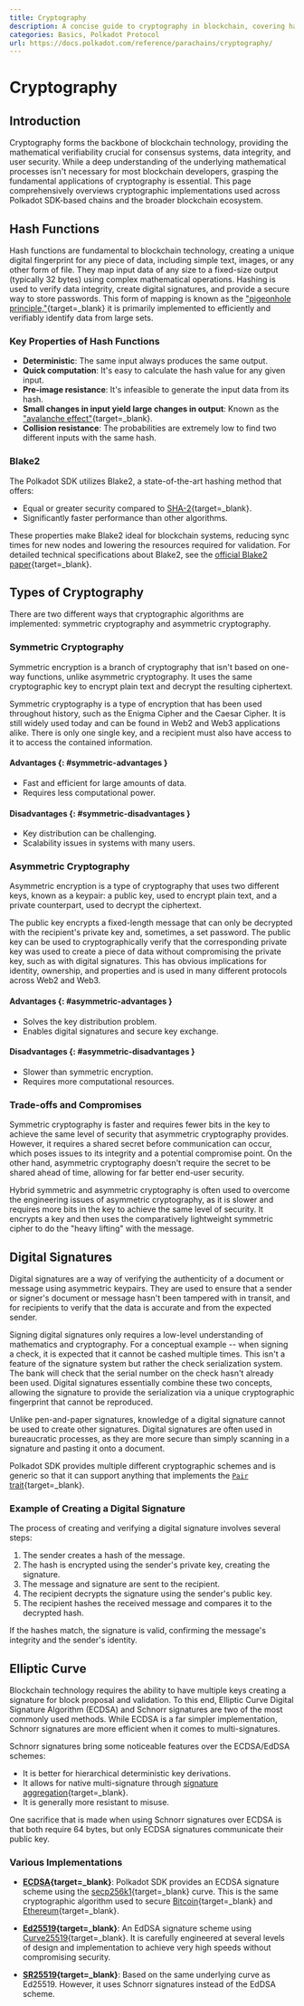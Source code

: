 ```yaml
---
title: Cryptography
description: A concise guide to cryptography in blockchain, covering hash functions, encryption types, digital signatures, and elliptic curve applications.
categories: Basics, Polkadot Protocol
url: https://docs.polkadot.com/reference/parachains/cryptography/
---
```


# Cryptography

## Introduction

Cryptography forms the backbone of blockchain technology, providing the mathematical verifiability crucial for consensus systems, data integrity, and user security. While a deep understanding of the underlying mathematical processes isn't necessary for most blockchain developers, grasping the fundamental applications of cryptography is essential. This page comprehensively overviews cryptographic implementations used across Polkadot SDK-based chains and the broader blockchain ecosystem.

## Hash Functions

Hash functions are fundamental to blockchain technology, creating a unique digital fingerprint for any piece of data, including simple text, images, or any other form of file. They map input data of any size to a fixed-size output (typically 32 bytes) using complex mathematical operations. Hashing is used to verify data integrity, create digital signatures, and provide a secure way to store passwords. This form of mapping is known as the ["pigeonhole principle,"](https://en.wikipedia.org/wiki/Pigeonhole_principle){target=\_blank} it is primarily implemented to efficiently and verifiably identify data from large sets.

### Key Properties of Hash Functions

- **Deterministic**: The same input always produces the same output.
- **Quick computation**: It's easy to calculate the hash value for any given input.
- **Pre-image resistance**: It's infeasible to generate the input data from its hash.
- **Small changes in input yield large changes in output**: Known as the ["avalanche effect"](https://en.wikipedia.org/wiki/Avalanche_effect){target=\_blank}.
- **Collision resistance**: The probabilities are extremely low to find two different inputs with the same hash.

### Blake2

The Polkadot SDK utilizes Blake2, a state-of-the-art hashing method that offers:

- Equal or greater security compared to [SHA-2](https://en.wikipedia.org/wiki/SHA-2){target=\_blank}.
- Significantly faster performance than other algorithms.

These properties make Blake2 ideal for blockchain systems, reducing sync times for new nodes and lowering the resources required for validation. For detailed technical specifications about Blake2, see the [official Blake2 paper](https://www.blake2.net/blake2.pdf){target=\_blank}.

## Types of Cryptography

There are two different ways that cryptographic algorithms are implemented: symmetric cryptography and asymmetric cryptography.

### Symmetric Cryptography

Symmetric encryption is a branch of cryptography that isn't based on one-way functions, unlike asymmetric cryptography. It uses the same cryptographic key to encrypt plain text and decrypt the resulting ciphertext.

Symmetric cryptography is a type of encryption that has been used throughout history, such as the Enigma Cipher and the Caesar Cipher. It is still widely used today and can be found in Web2 and Web3 applications alike. There is only one single key, and a recipient must also have access to it to access the contained information.

#### Advantages {: #symmetric-advantages }

- Fast and efficient for large amounts of data.
- Requires less computational power.

#### Disadvantages {: #symmetric-disadvantages }

- Key distribution can be challenging.
- Scalability issues in systems with many users.

### Asymmetric Cryptography

Asymmetric encryption is a type of cryptography that uses two different keys, known as a keypair: a public key, used to encrypt plain text, and a private counterpart, used to decrypt the ciphertext.

The public key encrypts a fixed-length message that can only be decrypted with the recipient's private key and, sometimes, a set password. The public key can be used to cryptographically verify that the corresponding private key was used to create a piece of data without compromising the private key, such as with digital signatures. This has obvious implications for identity, ownership, and properties and is used in many different protocols across Web2 and Web3.

#### Advantages {: #asymmetric-advantages }

- Solves the key distribution problem.
- Enables digital signatures and secure key exchange.

#### Disadvantages {: #asymmetric-disadvantages }

- Slower than symmetric encryption.
- Requires more computational resources.

### Trade-offs and Compromises

Symmetric cryptography is faster and requires fewer bits in the key to achieve the same level of security that asymmetric cryptography provides. However, it requires a shared secret before communication can occur, which poses issues to its integrity and a potential compromise point. On the other hand, asymmetric cryptography doesn't require the secret to be shared ahead of time, allowing for far better end-user security.

Hybrid symmetric and asymmetric cryptography is often used to overcome the engineering issues of asymmetric cryptography, as it is slower and requires more bits in the key to achieve the same level of security. It encrypts a key and then uses the comparatively lightweight symmetric cipher to do the "heavy lifting" with the message.

## Digital Signatures

Digital signatures are a way of verifying the authenticity of a document or message using asymmetric keypairs. They are used to ensure that a sender or signer's document or message hasn't been tampered with in transit, and for recipients to verify that the data is accurate and from the expected sender.

Signing digital signatures only requires a low-level understanding of mathematics and cryptography. For a conceptual example -- when signing a check, it is expected that it cannot be cashed multiple times. This isn't a feature of the signature system but rather the check serialization system. The bank will check that the serial number on the check hasn't already been used. Digital signatures essentially combine these two concepts, allowing the signature to provide the serialization via a unique cryptographic fingerprint that cannot be reproduced.

Unlike pen-and-paper signatures, knowledge of a digital signature cannot be used to create other signatures. Digital signatures are often used in bureaucratic processes, as they are more secure than simply scanning in a signature and pasting it onto a document.

Polkadot SDK provides multiple different cryptographic schemes and is generic so that it can support anything that implements the [`Pair` trait](https://paritytech.github.io/polkadot-sdk/master/sp_core/crypto/trait.Pair.html){target=\_blank}.

### Example of Creating a Digital Signature

The process of creating and verifying a digital signature involves several steps:

1. The sender creates a hash of the message.
2. The hash is encrypted using the sender's private key, creating the signature.
3. The message and signature are sent to the recipient.
4. The recipient decrypts the signature using the sender's public key.
5. The recipient hashes the received message and compares it to the decrypted hash.

If the hashes match, the signature is valid, confirming the message's integrity and the sender's identity.

## Elliptic Curve

Blockchain technology requires the ability to have multiple keys creating a signature for block proposal and validation. To this end, Elliptic Curve Digital Signature Algorithm (ECDSA) and Schnorr signatures are two of the most commonly used methods. While ECDSA is a far simpler implementation, Schnorr signatures are more efficient when it comes to multi-signatures.

Schnorr signatures bring some noticeable features over the ECDSA/EdDSA schemes:

- It is better for hierarchical deterministic key derivations.
- It allows for native multi-signature through [signature aggregation](https://bitcoincore.org/en/2017/03/23/schnorr-signature-aggregation/){target=\_blank}.
- It is generally more resistant to misuse.

One sacrifice that is made when using Schnorr signatures over ECDSA is that both require 64 bytes, but only ECDSA signatures communicate their public key.

### Various Implementations

- **[ECDSA](https://en.wikipedia.org/wiki/Elliptic_Curve_Digital_Signature_Algorithm){target=\_blank}**: Polkadot SDK provides an ECDSA signature scheme using the [secp256k1](https://en.bitcoin.it/wiki/Secp256k1){target=\_blank} curve. This is the same cryptographic algorithm used to secure [Bitcoin](https://en.wikipedia.org/wiki/Bitcoin){target=\_blank} and [Ethereum](https://en.wikipedia.org/wiki/Ethereum){target=\_blank}.

- **[Ed25519](https://en.wikipedia.org/wiki/EdDSA#Ed25519){target=\_blank}**: An EdDSA signature scheme using [Curve25519](https://en.wikipedia.org/wiki/Curve25519){target=\_blank}. It is carefully engineered at several levels of design and implementation to achieve very high speeds without compromising security.

- **[SR25519](https://research.web3.foundation/Polkadot/security/keys/accounts-more){target=\_blank}**: Based on the same underlying curve as Ed25519. However, it uses Schnorr signatures instead of the EdDSA scheme.
